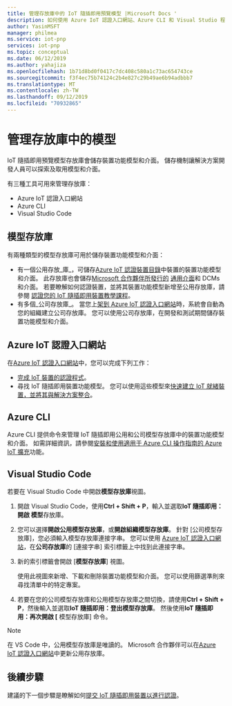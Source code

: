 ```yaml
---
title: 管理存放庫中的 IoT 隨插即用預覽模型 |Microsoft Docs '
description: 如何使用 Azure IoT 認證入口網站、Azure CLI 和 Visual Studio 程式碼，管理存放庫中的裝置功能模型。
author: YasinMSFT
manager: philmea
ms.service: iot-pnp
services: iot-pnp
ms.topic: conceptual
ms.date: 06/12/2019
ms.author: yahajiza
ms.openlocfilehash: 1b71d8bd0f0417c7dc408c580a1c73ac654743ce
ms.sourcegitcommit: f3f4ec75b74124c2b4e827c29b49ae6b94adbbb7
ms.translationtype: MT
ms.contentlocale: zh-TW
ms.lasthandoff: 09/12/2019
ms.locfileid: "70932865"
---
```

# <a name="manage-models-in-the-repository"></a>管理存放庫中的模型

IoT 隨插即用預覽模型存放庫會儲存裝置功能模型和介面。 儲存機制讓解決方案開發人員可以探索及取用模型和介面。

有三種工具可用來管理存放庫：

- Azure IoT 認證入口網站
- Azure CLI
- Visual Studio Code

## <a name="model-repositories"></a>模型存放庫

有兩種類型的模型存放庫可用於儲存裝置功能模型和介面：

- 有一個公用存放_庫_，可儲存[Azure IoT 認證裝置目錄](https://aka.ms/iotdevcat)中裝置的裝置功能模型和介面。 此存放庫也會儲存[Microsoft 合作夥伴所發行的](./howto-onboard-portal.md) [通用介面](./concepts-common-interfaces.md)和 DCMs 和介面。 若要瞭解如何認證裝置，並將其裝置功能模型新增至公用存放庫，請參閱 [<c0>認證您的 IoT 隨插即用裝置教學課程](./tutorial-certification-test.md)。
- 有多個_公司存放庫_。 當您上[架到 Azure IoT 認證入口網站](./howto-onboard-portal.md)時，系統會自動為您的組織建立公司存放庫。 您可以使用公司存放庫，在開發和測試期間儲存裝置功能模型和介面。

## <a name="azure-certified-for-iot-portal"></a>Azure IoT 認證入口網站

在[Azure IoT 認證入口網站](https://preview.catalog.azureiotsolutions.com)中，您可以完成下列工作：

- [完成 IoT 裝置的認證程式](./tutorial-certification-test.md)。
- 尋找 IoT 隨插即用裝置功能模型。 您可以使用這些模型來[快速建立 IoT 就緒裝置，並將其與解決方案整合](./quickstart-connect-pnp-device-solution.md)。

## <a name="azure-cli"></a>Azure CLI

Azure CLI 提供命令來管理 IoT 隨插即用公用和公司模型存放庫中的裝置功能模型和介面。 如需詳細資訊，請參閱[安裝和使用適用于 Azure CLI 操作指南的 Azure IoT 擴充](./howto-install-pnp-cli.md)功能。

## <a name="visual-studio-code"></a>Visual Studio Code

若要在 Visual Studio Code 中開啟**模型存放庫**視圖。

1. 開啟 Visual Studio Code，使用**Ctrl + Shift + P**，輸入並選取**IoT 隨插即用：開啟 模型**存放庫。

1. 您可以選擇**開啟公用模型存放庫**，或**開啟組織模型存放庫**。 針對 [公司模型存放庫]，您必須輸入模型存放庫連接字串。 您可以使用 [Azure IoT 認證入口網站](https://preview.catalog.azureiotsolutions.com)，在**公司存放庫**的 [連接字串] 索引標籤上中找到此連接字串。

1. 新的索引標籤會開啟 [**模型存放庫**] 視圖。

    使用此視圖來新增、下載和刪除裝置功能模型和介面。 您可以使用篩選準則來尋找清單中的特定專案。

1. 若要在您的公司模型存放庫和公用模型存放庫之間切換，請使用**Ctrl + Shift + P**，然後輸入並選取**IoT 隨插即用：登出模型存放庫**。 然後使用**IoT 隨插即用：再次開啟 [** 模型存放庫] 命令。

> [!NOTE]
> 在 VS Code 中，公用模型存放庫是唯讀的。 Microsoft 合作夥伴可以在[Azure IoT 認證入口網站](https://preview.catalog.azureiotsolutions.com)中更新公用存放庫。

## <a name="next-steps"></a>後續步驟

建議的下一個步驟是瞭解如何[提交 IoT 隨插即用裝置以進行認證](tutorial-certification-test.md)。
